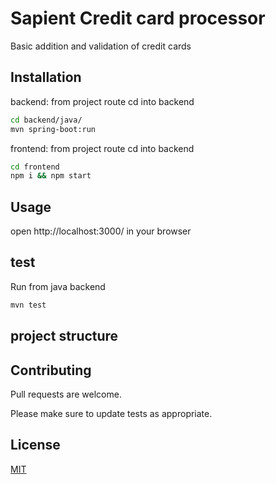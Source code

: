 # Sapient Credit card processor

Basic addition and validation of credit cards

## Installation

backend:
from project route cd into backend 
```bash
cd backend/java/
mvn spring-boot:run
```
frontend:
from project route cd into backend 
```bash
cd frontend
npm i && npm start
```

## Usage

open http://localhost:3000/ in your browser

## test
Run from java backend
```bash
mvn test 
```

## project structure

## Contributing
Pull requests are welcome. 

Please make sure to update tests as appropriate.

## License
[MIT](https://choosealicense.com/licenses/mit/)